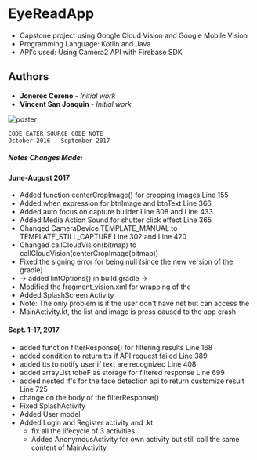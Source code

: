# EyeReadApp
* Capstone project using Google Cloud Vision and Google Mobile Vision
* Programming Language: Kotlin and Java
* API's used: Using Camera2 API with Firebase SDK 



## Authors

* **Jonerec Cereno** - *Initial work* 
* **Vincent San Joaquin** - *Initial work* 


![poster](https://i.imgur.com/Gf8wOEB.png)


	CODE EATER SOURCE CODE NOTE
	October 2016 - September 2017 

##### Notes Changes Made:
#### June-August 2017
- Added function centerCropImage() for cropping images Line 155
- Added when expression for btnImage and btnText Line 366
- Added auto focus on capture builder Line 308 and Line 433
- Added Media Action Sound for shutter click effect Line 365
- Changed CameraDevice.TEMPLATE_MANUAL to TEMPLATE_STILL_CAPTURE Line 302 and Line 420
- Changed callCloudVision(bitmap) to callCloudVision(centerCropImage(bitmap))
- Fixed the signing error for being null (since the new version of the gradle)
- -> added lintOptions{} in build.gradle ->
- Modified the fragment_vision.xml for wrapping of the <TextureView>
- Added SplashScreen Activity
- Note: The only problem is if the user don't have net but can access the
- MainActivity.kt, the list and image is press caused to the app crash
	
#### Sept. 1-17, 2017
- added function filterResponse() for filtering results Line 168
- added condition to return tts if API request failed Line 389
- added tts to notify user if text are recognized Line 408
- added arrayList tobeF as storage for filtered response Line 699
- added nested if's for the face detection api to return customize result Line 725
- change on the body of the filterResponse()
- Fixed SplashActivity
- Added User model
- Added Login and Register activity and .kt
	- fix all the lifecycle of 3 activities
	- Added AnonymousActivity for own activity but still call the same content of MainActivity
